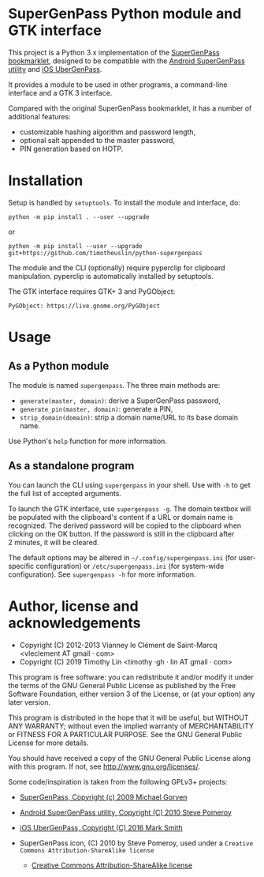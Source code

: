SuperGenPass Python module and GTK interface
==============================================

This project is a Python 3.x implementation of the [SuperGenPass bookmarklet](http://www.supergenpass.com/), designed to be compatible with the [Android SuperGenPass utility]((http://staticfree.info/projects/sgp/)) and [iOS UberGenPass]((https://github.com/mjmsmith/ubergenpass-swift)).

It provides a module to be used in other programs, a command-line interface and a GTK 3 interface.

Compared with the original SuperGenPass bookmarklet, it has a number of additional features:

* customizable hashing algorithm and password length,
* optional salt appended to the master password,
* PIN generation based on HOTP.

# Installation

Setup is handled by `setuptools`. To install the module and interface, do:

    python -m pip install . --user --upgrade

or 

    python -m pip install --user --upgrade git+https://github.com/timotheuslin/python-supergenpass

The module and the CLI (optionally) require pyperclip for clipboard manipulation. pyperclip is automatically installed by setuptools.

The GTK interface requires GTK+ 3 and PyGObject:

    PyGObject: https://live.gnome.org/PyGObject


# Usage
## As a Python module
The module is named `supergenpass`. The three main methods are:
* `generate(master, domain)`: derive a SuperGenPass password,
* `generate_pin(master, domain)`: generate a PIN,
* `strip_domain(domain)`: strip a domain name/URL to its base domain name.

Use Python's `help` function for more information.


## As a standalone program

You can launch the CLI using `supergenpass` in your shell. Use with `-h` to get the full list of accepted arguments.

To launch the GTK interface, use `supergenpass -g`. The domain textbox will
be populated with the clipboard's content if a URL or domain name is
recognized. The derived password will be copied to the clipboard when clicking
on the OK button. If the password is still in the clipboard after 2 minutes,
it will be cleared.

The default options may be altered in `~/.config/supergenpass.ini` (for
user-specific configuration) or `/etc/supergenpass.ini` (for system-wide
configuration). See `supergenpass -h` for more information.


# Author, license and acknowledgements

* Copyright (C) 2012-2013  Vianney le Clément de Saint-Marcq <vleclement AT gmail · com>
* Copyright (C) 2019  Timothy Lin <timothy ·gh · lin AT gmail · com>

This program is free software: you can redistribute it and/or modify
it under the terms of the GNU General Public License as published by
the Free Software Foundation, either version 3 of the License, or
(at your option) any later version.

This program is distributed in the hope that it will be useful,
but WITHOUT ANY WARRANTY; without even the implied warranty of
MERCHANTABILITY or FITNESS FOR A PARTICULAR PURPOSE.  See the
GNU General Public License for more details.

You should have received a copy of the GNU General Public License
along with this program.  If not, see <http://www.gnu.org/licenses/>.

Some code/inspiration is taken from the following GPLv3+ projects:

* [SuperGenPass, Copyright (c) 2009 Michael Gorven](http://michael.gorven.za.net/blog/2009/06/18/supergenpass-cellphones-command-line)
* [Android SuperGenPass utility, Copyright (C) 2010 Steve Pomeroy](http://staticfree.info/projects/sgp/)
* [iOS UberGenPass, Copyright (C) 2016 Mark Smith](https://github.com/mjmsmith/ubergenpass-swift)

* SuperGenPass icon, (C) 2010 by Steve Pomeroy, used under a `Creative Commons Attribution-ShareAlike license`
    * [Creative Commons Attribution-ShareAlike license](http://creativecommons.org/licenses/by-sa/3.0/)
